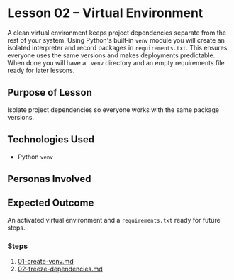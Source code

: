 # Lesson 02 – Virtual Environment

A clean virtual environment keeps project dependencies separate from the rest of
your system. Using Python's built‑in `venv` module you will create an isolated
interpreter and record packages in `requirements.txt`. This ensures everyone
uses the same versions and makes deployments predictable. When done you will
have a `.venv` directory and an empty requirements file ready for later lessons.

## Purpose of Lesson

Isolate project dependencies so everyone works with the same package versions.

## Technologies Used

- Python `venv`

## Personas Involved


## Expected Outcome

An activated virtual environment and a `requirements.txt` ready for future steps.

### Steps

1. [01-create-venv.md](01-create-venv.md)
2. [02-freeze-dependencies.md](02-freeze-dependencies.md)
